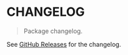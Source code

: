 # CHANGELOG

> Package changelog.

See [GitHub Releases](https://github.com/stdlib-js/strided-napi-smap2/releases) for the changelog.